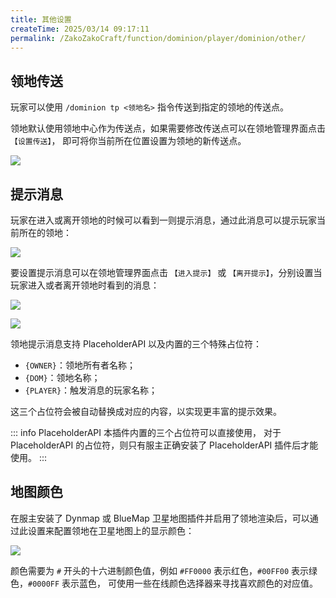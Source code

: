 ```yaml
---
title: 其他设置
createTime: 2025/03/14 09:17:11
permalink: /ZakoZakoCraft/function/dominion/player/dominion/other/
---
```


## 领地传送

玩家可以使用 `/dominion tp <领地名>` 指令传送到指定的领地的传送点。

领地默认使用领地中心作为传送点，如果需要修改传送点可以在领地管理界面点击 `【设置传送】`，
即可将你当前所在位置设置为领地的新传送点。

![](/assets/ZakoZakoCraft/function/dominion/player/dominion/other/1.png)

## 提示消息

玩家在进入或离开领地的时候可以看到一则提示消息，通过此消息可以提示玩家当前所在的领地：

![](/assets/ZakoZakoCraft/function/dominion/player/dominion/other/2.png)

要设置提示消息可以在领地管理界面点击 `【进入提示】` 或 `【离开提示】`，分别设置当玩家进入或者离开领地时看到的消息：

![](/assets/ZakoZakoCraft/function/dominion/player/dominion/other/3.png)

![](/assets/ZakoZakoCraft/function/dominion/player/dominion/other/4.png)

领地提示消息支持 PlaceholderAPI 以及内置的三个特殊占位符：

- `{OWNER}`：领地所有者名称；
- `{DOM}`：领地名称；
- `{PLAYER}`：触发消息的玩家名称；

这三个占位符会被自动替换成对应的内容，以实现更丰富的提示效果。

::: info PlaceholderAPI
本插件内置的三个占位符可以直接使用，
对于 PlaceholderAPI 的占位符，则只有服主正确安装了 PlaceholderAPI 插件后才能使用。
:::

## 地图颜色

在服主安装了 Dynmap 或 BlueMap 卫星地图插件并启用了领地渲染后，可以通过此设置来配置领地在卫星地图上的显示颜色：

![](/assets/ZakoZakoCraft/function/dominion/player/dominion/other/5.png)

颜色需要为 `#` 开头的十六进制颜色值，例如 `#FF0000` 表示红色，`#00FF00` 表示绿色，`#0000FF` 表示蓝色，
可使用一些在线颜色选择器来寻找喜欢颜色的对应值。
